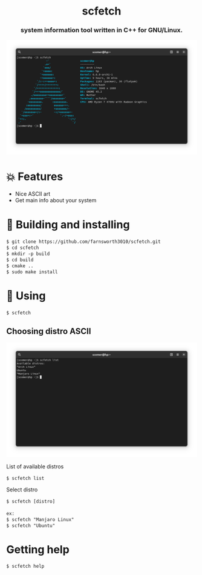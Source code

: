 <h1 align="center">scfetch</h1>
<h3 align="center">
system information tool written in C++ for GNU/Linux.
</h3>

![screen](https://github.com/farnsworth3010/scfetch/blob/main/screen.png)
# 💥 Features

* Nice ASCII art
* Get main info about your system
# 💾 Building and installing

```
$ git clone https://github.com/farnsworth3010/scfetch.git
$ cd scfetch
$ mkdir -p build
$ cd build
$ cmake ..
$ sudo make install
```

# 🏃 Using

```
$ scfetch
```

## Choosing distro ASCII
![screenlist](https://github.com/farnsworth3010/scfetch/blob/main/screenlist.png)

List of available distros 
```
$ scfetch list
```

Select distro
```
$ scfetch [distro]

ex:
$ scfetch "Manjaro Linux"
$ scfetch "Ubuntu"
```

# Getting help

```
$ scfetch help
```